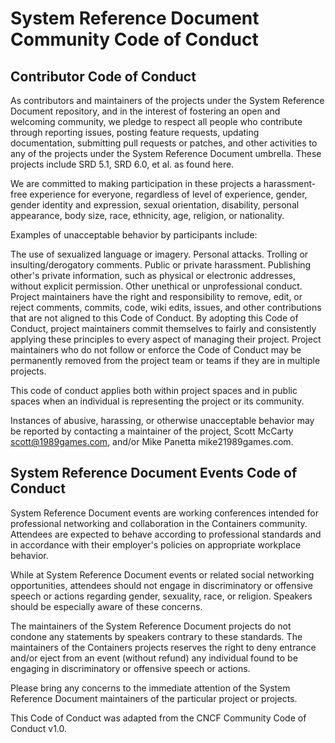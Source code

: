 # System Reference Document Community Code of Conduct
## Contributor Code of Conduct
As contributors and maintainers of the projects under the System Reference Document repository, and in the interest of fostering an open and welcoming community, we pledge to respect all people who contribute through reporting issues, posting feature requests, updating documentation, submitting pull requests or patches, and other activities to any of the projects under the System Reference Document umbrella. These projects include SRD 5.1, SRD 6.0, et al. as found here.

We are committed to making participation in these projects a harassment-free experience for everyone, regardless of level of experience, gender, gender identity and expression, sexual orientation, disability, personal appearance, body size, race, ethnicity, age, religion, or nationality.

Examples of unacceptable behavior by participants include:

The use of sexualized language or imagery.
Personal attacks.
Trolling or insulting/derogatory comments.
Public or private harassment.
Publishing other's private information, such as physical or electronic addresses, without explicit permission.
Other unethical or unprofessional conduct.
Project maintainers have the right and responsibility to remove, edit, or reject comments, commits, code, wiki edits, issues, and other contributions that are not aligned to this Code of Conduct. By adopting this Code of Conduct, project maintainers commit themselves to fairly and consistently applying these principles to every aspect of managing their project. Project maintainers who do not follow or enforce the Code of Conduct may be permanently removed from the project team or teams if they are in multiple projects.

This code of conduct applies both within project spaces and in public spaces when an individual is representing the project or its community.

Instances of abusive, harassing, or otherwise unacceptable behavior may be reported by contacting a maintainer of the project, Scott McCarty scott@1989games.com, and/or Mike Panetta mike21989games.com.

## System Reference Document Events Code of Conduct
System Reference Document events are working conferences intended for professional networking and collaboration in the Containers community. Attendees are expected to behave according to professional standards and in accordance with their employer's policies on appropriate workplace behavior.

While at System Reference Document events or related social networking opportunities, attendees should not engage in discriminatory or offensive speech or actions regarding gender, sexuality, race, or religion. Speakers should be especially aware of these concerns.

The maintainers of the System Reference Document projects do not condone any statements by speakers contrary to these standards. The maintainers of the Containers projects reserves the right to deny entrance and/or eject from an event (without refund) any individual found to be engaging in discriminatory or offensive speech or actions.

Please bring any concerns to the immediate attention of the System Reference Document maintainers of the particular project or projects.

This Code of Conduct was adapted from the CNCF Community Code of Conduct v1.0.
